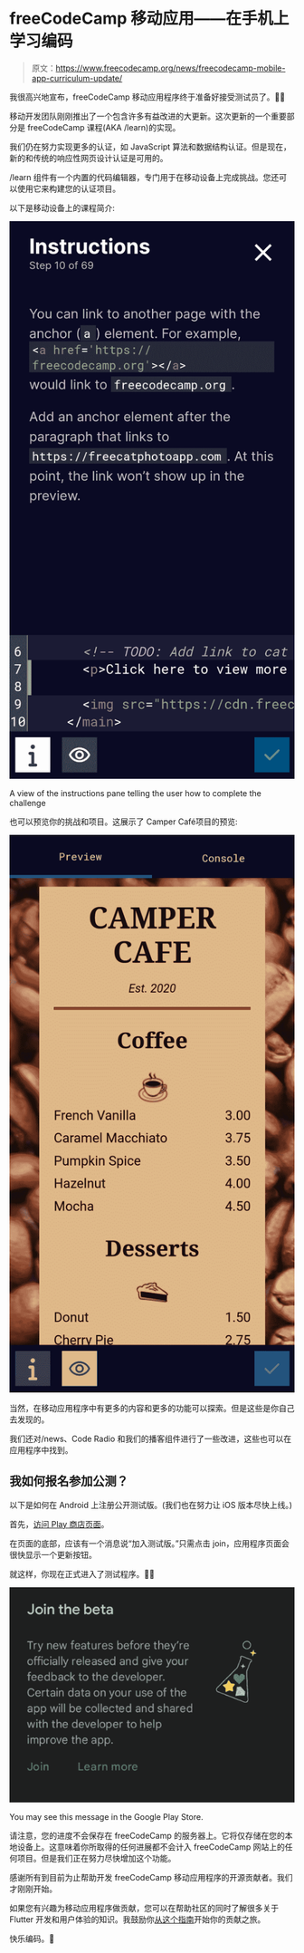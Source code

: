 # freeCodeCamp 移动应用——在手机上学习编码

> 原文：<https://www.freecodecamp.org/news/freecodecamp-mobile-app-curriculum-update/>

我很高兴地宣布，freeCodeCamp 移动应用程序终于准备好接受测试员了。🧑‍💻

移动开发团队刚刚推出了一个包含许多有益改进的大更新。这次更新的一个重要部分是 freeCodeCamp 课程(AKA /learn)的实现。

我们仍在努力实现更多的认证，如 JavaScript 算法和数据结构认证。但是现在，新的和传统的响应性网页设计认证是可用的。

/learn 组件有一个内置的代码编辑器，专门用于在移动设备上完成挑战。您还可以使用它来构建您的认证项目。

以下是移动设备上的课程简介:

![Screenshot-2022-11-17-at-09.12.10](img/dc7ad0c2105debe876d52649124ea494.png)

A view of the instructions pane telling the user how to complete the challenge

也可以预览你的挑战和项目。这展示了 Camper Café项目的预览:

![Screenshot-2022-11-17-at-09.20.16](img/cf5b5305af4a7433374b4eb1f4540e06.png)

当然，在移动应用程序中有更多的内容和更多的功能可以探索。但是这些是你自己去发现的。

我们还对/news、Code Radio 和我们的播客组件进行了一些改进，这些也可以在应用程序中找到。

## 我如何报名参加公测？

以下是如何在 Android 上注册公开测试版。(我们也在努力让 iOS 版本尽快上线。)

首先，[访问 Play 商店页面](https://play.google.com/store/apps/details?id=org.freecodecamp)。

在页面的底部，应该有一个消息说“加入测试版。”只需点击 join，应用程序页面会很快显示一个更新按钮。

就这样，你现在正式进入了测试程序。🧑‍💻

![image-88](img/99d3d38195e5247ef4dd8729884e9e56.png)

You may see this message in the Google Play Store.

请注意，您的进度不会保存在 freeCodeCamp 的服务器上。它将仅存储在您的本地设备上。这意味着你所取得的任何进展都不会计入 freeCodeCamp 网站上的任何项目。但是我们正在努力尽快增加这个功能。

感谢所有到目前为止帮助开发 freeCodeCamp 移动应用程序的开源贡献者。我们才刚刚开始。

如果您有兴趣为移动应用程序做贡献，您可以在帮助社区的同时了解很多关于 Flutter 开发和用户体验的知识。我鼓励你[从这个指南](https://contribute.freecodecamp.org/#/how-to-setup-freecodecamp-mobile-app-locally)开始你的贡献之旅。

快乐编码。🙂